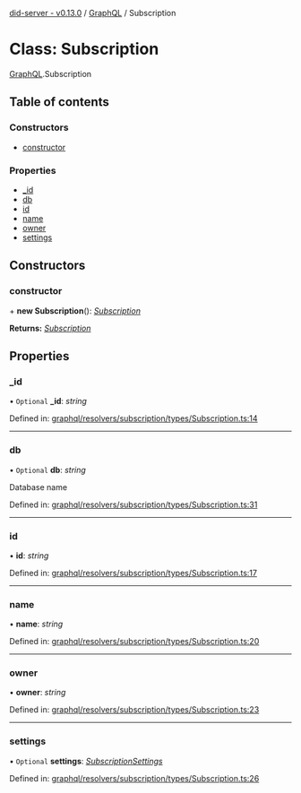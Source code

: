 [did-server - v0.13.0](../README.md) / [GraphQL](../modules/graphql.md) / Subscription

# Class: Subscription

[GraphQL](../modules/graphql.md).Subscription

## Table of contents

### Constructors

- [constructor](graphql.subscription.md#constructor)

### Properties

- [\_id](graphql.subscription.md#_id)
- [db](graphql.subscription.md#db)
- [id](graphql.subscription.md#id)
- [name](graphql.subscription.md#name)
- [owner](graphql.subscription.md#owner)
- [settings](graphql.subscription.md#settings)

## Constructors

### constructor

\+ **new Subscription**(): [*Subscription*](graphql.subscription.md)

**Returns:** [*Subscription*](graphql.subscription.md)

## Properties

### \_id

• `Optional` **\_id**: *string*

Defined in: [graphql/resolvers/subscription/types/Subscription.ts:14](https://github.com/Puzzlepart/did/blob/dev/server/graphql/resolvers/subscription/types/Subscription.ts#L14)

___

### db

• `Optional` **db**: *string*

Database name

Defined in: [graphql/resolvers/subscription/types/Subscription.ts:31](https://github.com/Puzzlepart/did/blob/dev/server/graphql/resolvers/subscription/types/Subscription.ts#L31)

___

### id

• **id**: *string*

Defined in: [graphql/resolvers/subscription/types/Subscription.ts:17](https://github.com/Puzzlepart/did/blob/dev/server/graphql/resolvers/subscription/types/Subscription.ts#L17)

___

### name

• **name**: *string*

Defined in: [graphql/resolvers/subscription/types/Subscription.ts:20](https://github.com/Puzzlepart/did/blob/dev/server/graphql/resolvers/subscription/types/Subscription.ts#L20)

___

### owner

• **owner**: *string*

Defined in: [graphql/resolvers/subscription/types/Subscription.ts:23](https://github.com/Puzzlepart/did/blob/dev/server/graphql/resolvers/subscription/types/Subscription.ts#L23)

___

### settings

• `Optional` **settings**: [*SubscriptionSettings*](graphql.subscriptionsettings.md)

Defined in: [graphql/resolvers/subscription/types/Subscription.ts:26](https://github.com/Puzzlepart/did/blob/dev/server/graphql/resolvers/subscription/types/Subscription.ts#L26)
